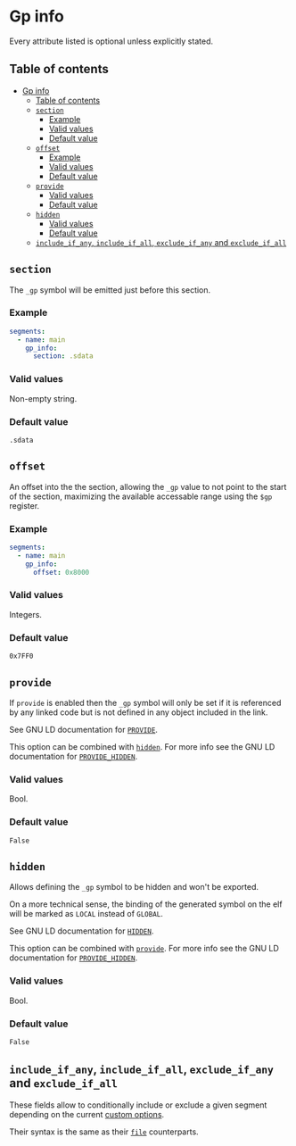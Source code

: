 # Gp info


Every attribute listed is optional unless explicitly stated.

## Table of contents

- [Gp info](#gp-info)
  - [Table of contents](#table-of-contents)
  - [`section`](#section)
    - [Example](#example)
    - [Valid values](#valid-values)
    - [Default value](#default-value)
  - [`offset`](#offset)
    - [Example](#example-1)
    - [Valid values](#valid-values-1)
    - [Default value](#default-value-1)
  - [`provide`](#provide)
    - [Valid values](#valid-values-2)
    - [Default value](#default-value-2)
  - [`hidden`](#hidden)
    - [Valid values](#valid-values-3)
    - [Default value](#default-value-3)
  - [`include_if_any`, `include_if_all`, `exclude_if_any` and `exclude_if_all`](#include_if_any-include_if_all-exclude_if_any-and-exclude_if_all)

## `section`

The `_gp` symbol will be emitted just before this section.

### Example

```yaml
segments:
  - name: main
    gp_info:
      section: .sdata
```

### Valid values

Non-empty string.

### Default value

`.sdata`

## `offset`

An offset into the the section, allowing the `_gp` value to not point to the
start of the section, maximizing the available accessable range using the `$gp`
register.

### Example

```yaml
segments:
  - name: main
    gp_info:
      offset: 0x8000
```

### Valid values

Integers.

### Default value

`0x7FF0`

## `provide`

If `provide` is enabled then the `_gp` symbol will only be set if it is
referenced by any linked code but is not defined in any object included in the
link.

See GNU LD documentation for
[`PROVIDE`](https://sourceware.org/binutils/docs/ld/PROVIDE.html).

This option can be combined with [`hidden`](#hidden). For more info see the GNU
LD documentation for
[`PROVIDE_HIDDEN`](https://sourceware.org/binutils/docs/ld/PROVIDE_005fHIDDEN.html).

### Valid values

Bool.

### Default value

`False`

## `hidden`

Allows defining the `_gp` symbol to be hidden and won't be exported.

On a more technical sense, the binding of the generated symbol on the elf will
be marked as `LOCAL` instead of `GLOBAL`.

See GNU LD documentation for
[`HIDDEN`](https://sourceware.org/binutils/docs/ld/HIDDEN.html).

This option can be combined with [`provide`](#provide). For more info see the
GNU LD documentation for
[`PROVIDE_HIDDEN`](https://sourceware.org/binutils/docs/ld/PROVIDE_005fHIDDEN.html).

### Valid values

Bool.

### Default value

`False`

## `include_if_any`, `include_if_all`, `exclude_if_any` and `exclude_if_all`

These fields allow to conditionally include or exclude a given segment depending
on the current [custom options](custom_options.md).

Their syntax is the same as their [`file`](file.md#include_if_any) counterparts.
